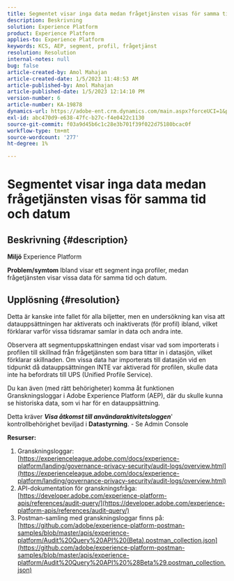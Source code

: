 ```yaml
---
title: Segmentet visar inga data medan frågetjänsten visas för samma tid och datum
description: Beskrivning
solution: Experience Platform
product: Experience Platform
applies-to: Experience Platform
keywords: KCS, AEP, segment, profil, frågetjänst
resolution: Resolution
internal-notes: null
bug: false
article-created-by: Amol Mahajan
article-created-date: 1/5/2023 11:48:53 AM
article-published-by: Amol Mahajan
article-published-date: 1/5/2023 12:14:10 PM
version-number: 6
article-number: KA-19878
dynamics-url: https://adobe-ent.crm.dynamics.com/main.aspx?forceUCI=1&pagetype=entityrecord&etn=knowledgearticle&id=a34331ea-ee8c-ed11-81ac-6045bd006b3d
exl-id: abc470d9-e638-47fc-b27c-f4e0422c1130
source-git-commit: f03a9d45b6c1c28e3b701f39f022d75180bcac0f
workflow-type: tm+mt
source-wordcount: '277'
ht-degree: 1%

---
```


# Segmentet visar inga data medan frågetjänsten visas för samma tid och datum

## Beskrivning {#description}

<b>Miljö</b>
Experience Platform


<b>Problem/symtom</b>
Ibland visar ett segment inga profiler, medan frågetjänsten visar vissa data för samma tid och datum.


## Upplösning {#resolution}


Detta är kanske inte fallet för alla biljetter, men en undersökning kan visa att datauppsättningen har aktiverats och inaktiverats (för profil) ibland, vilket förklarar varför vissa tidsramar samlar in data och andra inte.

Observera att segmentuppskattningen endast visar vad som importerats i profilen till skillnad från frågetjänsten som bara tittar in i datasjön, vilket förklarar skillnaden. Om vissa data har importerats till datasjön vid en tidpunkt då datauppsättningen INTE var aktiverad för profilen, skulle data inte ha befordrats till UPS (Unified Profile Service).



Du kan även (med rätt behörigheter) komma åt funktionen Granskningsloggar i Adobe Experience Platform (AEP), där du skulle kunna se historiska data, som vi har för en datauppsättning.

Detta kräver <b>*Visa åtkomst till användaraktivitetsloggen</b>*&#39; kontrollbehörighet beviljad i <b>Datastyrning</b>. - Se Admin Console



<b>Resurser:</b>

1. Granskningsloggar: [https://experienceleague.adobe.com/docs/experience-platform/landing/governance-privacy-security/audit-logs/overview.html](https://experienceleague.adobe.com/docs/experience-platform/landing/governance-privacy-security/audit-logs/overview.html)
2. API-dokumentation för granskningsfråga: [https://developer.adobe.com/experience-platform-apis/references/audit-query/](https://developer.adobe.com/experience-platform-apis/references/audit-query/)
3. Postman-samling med granskningsloggar finns på: [https://github.com/adobe/experience-platform-postman-samples/blob/master/apis/experience-platform/Audit%20Query%20API%20(Beta).postman_collection.json](https://github.com/adobe/experience-platform-postman-samples/blob/master/apis/experience-platform/Audit%20Query%20API%20%28Beta%29.postman_collection.json)

